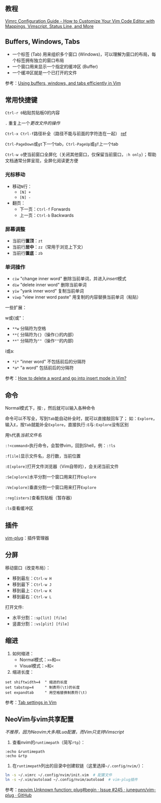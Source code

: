 ## 教程

[Vimrc Configuration Guide - How to Customize Your Vim Code Editor with Mappings, Vimscript, Status Line, and More](https://www.freecodecamp.org/news/vimrc-configuration-guide-customize-your-vim-editor/)

## Buffers, Windows, Tabs

- 一个标签 (Tab) 用来组织多个窗口 (Windows)，可以理解为窗口的布局，每个标签拥有独立的窗口布局
- 一个窗口用来显示一个指定的缓冲区 (Buffer)
- 一个缓冲区就是一个已打开的文件

参考：[Using buffers, windows, and tabs efficiently in Vim](https://dev.to/iggredible/using-buffers-windows-and-tabs-efficiently-in-vim-56jc)

## 常用快捷键

`Ctrl-r 0`粘贴剪贴板0的内容

`.` 重复上一个*更改文件的操作*

`Ctrl-x Ctrl-f`路径补全（路径不能与前面的字符连在一起） [ref](https://codeyarns.com/tech/2016-10-06-how-to-autocomplete-path-in-vim-insert-mode.html)

`Ctrl-PageDown`或`gt`下一个tab，`Ctrl-PageUp`或`gT`上一个tab

`Ctrl-w o`使当前窗口全屏化（关闭其他窗口，仅保留当前窗口，`:h only`）；帮助文档通常分屏呈现，全屏化阅读更方便

### 光标移动

- 移动`N`行：
  - `[N] +`
  - `[N] -`
- 翻页：
  - 下一页：`Ctrl-f` Forwards
  - 上一页：`Ctrl-b` Backwards

### 屏幕调整

- 当前行**置顶**：`zt`
- 当前行**居中**：`zz`（常用于浏览上下文）
- 当前行**置底**：`zb`

### 单词操作

- `ciw` "change inner word" 删除当前单词，并进入*insert*模式
- `diw` "delete inner word" 删除当前单词
- `yiw` "yank inner word" 复制当前单词
- `viwp` "view inner word paste" 用复制的内容替换当前单词（粘贴）

一些扩展：

w或{或"：

- `**w` 分隔符为空格
- `**{` 分隔符为`{}`（操作`{}`的内部）
- `**"` 分隔符为`""`（操作`""`的内部)

i或a:

- `*i*` "inner word" 不包括前后的分隔符
- `*a*` "a word" 包括前后的分隔符

参考：[How to delete a word and go into insert mode in Vim?](https://stackoverflow.com/questions/1379198/how-to-delete-a-word-and-go-into-insert-mode-in-vim)

## 命令

Normal模式下，按`:`，然后就可以输入各种命令

命令可以不写全，写到`Tab`能自动补全时，就可以直接敲回车了； 如：`Explore`，输入`E`，按`Tab`就能补全`Explore`，直接执行`:E`与`:Explore`没有区别

用`%`代表*当前文件名*

`:!<command>`执行命令，会暂停vim，回到Shell，例：`:!ls`

`:f[ile]`显示文件名，总行数，当前位置

`:E[xplore]`打开文件浏览器（Vim自带的），会关闭当前文件

`:Se[xplore]`水平分割一个窗口用来打开`Explore`

`:Ve[xplore]`垂直分割一个窗口用来打开`Explore`

`:reg[isters]`查看剪贴板（暂存器）

`:ls`查看缓冲区

## 插件

[vim-plug](https://github.com/junegunn/vim-plug)：插件管理器

## 分屏

移动窗口（改变布局）：

- 移到最左：`Ctrl-w H`
- 移到最下：`Ctrl-w J`
- 移到最上：`Ctrl-w K`
- 移到最右：`Ctrl-w L`

打开文件:

- 水平分割：`:sp[lit] [file]`
- 竖直分割：`:vs[plit] [file]`

## 缩进

1. 如何缩进：
   - Normal模式：`>>`和`<<`
   - Visual模式：`>`和`<`
2. 缩进长度：

```vim
set shiftwidth=4  " 缩进的长度
set tabstop=4     " 制表符(\t)的长度
set expandtab     " 用空格替换制表符(\t)
```

参考：[Tab settings in Vim](https://arisweedler.medium.com/tab-settings-in-vim-1ea0863c5990)

## NeoVim与vim共享配置

*不推荐，因为Neovim大多用Lua配置，而Vim只支持Vimscript*

1. 查看nvim的`runtimepath`（简写`rtp`）：

```vim
:echo &runtimepath
:echo &rtp
```

1. 在`runtimepath`列出的目录中创建软链（这里选择`~/.config/nvim/`）：

```bash
ln -s ~/.vimrc ~/.config/nvim/init.vim  # 配置文件
ln -s ~/.vim/autoload ~/.config/nvim/autoload  # vim-plug插件
```

参考：[neovim Unknown function: plug#begin · Issue #245 · junegunn/vim-plug · GitHub](https://github.com/junegunn/vim-plug/issues/245#issuecomment-239705687)
